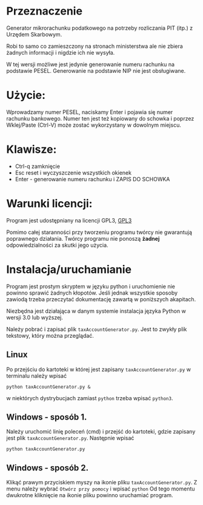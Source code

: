 
# Przeznaczenie 

Generator mikrorachunku podatkowego na potrzeby rozliczania PIT (itp.)
z Urzędem Skarbowym.

Robi to samo co zamieszczony na stronach ministerstwa ale nie zbiera
żadnych informacji i nigdzie ich nie wysyła.

W tej wersji możliwe jest jedynie generowanie numeru rachunku na
podstawie PESEL. Generowanie na podstawie NIP nie jest obsługiwane.

# Użycie:

Wprowadzamy numer PESEL, naciskamy Enter i pojawia się numer rachunku
bankowego. Numer ten jest też kopiowany do schowka i poprzez Wklej/Paste
(Ctrl-V) może zostać wykorzystany w dowolnym miejscu.


# Klawisze:

- Ctrl-q zamknięcie
- Esc reset i wyczyszczenie wszystkich okienek
- Enter - generowanie numeru rachunku i ZAPIS DO SCHOWKA 

# Warunki licencji:

Program jest udostępniany na licencji GPL3, 
[GPL3](https://www.gnu.org/licenses/gpl-3.0.en.html.)

Pomimo całej staranności przy tworzeniu programu twórcy nie gwarantują
poprawnego działania. Twórcy programu nie ponoszą **żadnej**
odpowiedzialności za skutki jego użycia.


# Instalacja/uruchamianie

Program jest prostym skryptem w języku python i uruchomienie nie powinno sprawić żadnych kłopotów. Jeśli jednak wszystkie sposoby zawiodą trzeba przeczytać dokumentację zawartą w poniższych akapitach.

Niezbędna jest działająca w danym systemie instalacja języka Python w wersji 3.0 lub wyższej.

Należy pobrać i zapisać plik `taxAccountGenerator.py`. Jest to zwykły plik tekstowy, który można przeglądać.

## Linux

Po przejściu do kartoteki w której jest zapisany `taxAccountGenerator.py` w terminalu należy wpisać
```
python taxAccountGenerator.py &
```
w niektórych dystrybucjach zamiast `python` trzeba wpisać `python3`. 

## Windows - sposób 1.

Należy uruchomić linię poleceń (cmd) i przejść do kartoteki, gdzie zapisany jest plik `taxAccountGenerator.py`. Następnie wpisać
```
python taxAccountGenerator.py
```

## Windows - sposób 2.

Klikąć prawym przyciskiem myszy na ikonie pliku `taxAccountGenerator.py`.
Z menu należy wybrać `Otwórz przy pomocy` i wpisać `python`
Od tego momentu dwukrotne kliknięcie na ikonie pliku powinno uruchamiać program.



